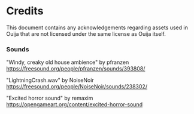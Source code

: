 # Credits

This document contains any acknowledgements regarding assets used in Ouija that are not licensed under the same license as Ouija itself.

### Sounds

"Windy, creaky old house ambience" by pfranzen
https://freesound.org/people/pfranzen/sounds/393808/

"LightningCrash.wav" by NoiseNoir
https://freesound.org/people/NoiseNoir/sounds/238302/

"Excited horror sound" by remaxim
https://opengameart.org/content/excited-horror-sound
